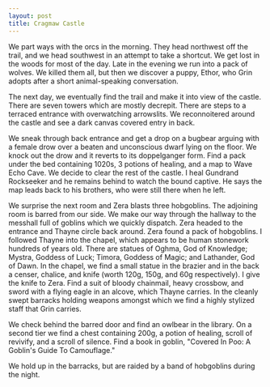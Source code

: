 ```yaml
---
layout: post
title: Cragmaw Castle
---
```

We part ways with the orcs in the morning. They head northwest off the trail, and we head southwest in an attempt to take a shortcut. We get lost in the woods for most of the day. Late in the evening we run into a pack of wolves. We killed them all, but then we discover a puppy, Ethor, who Grin adopts after a short animal-speaking conversation.

The next day, we eventually find the trail and make it into view of the castle. There are seven towers which are mostly decrepit. There are steps to a terraced entrance with overwatching arrowslits. We reconnoitered around the castle and see a dark canvas covered entry in back.

We sneak through back entrance and get a drop on a bugbear arguing with a female drow over a beaten and unconscious dwarf lying on the floor. We knock out the drow and it reverts to its doppelganger form. Find a pack under the bed containing 1020s, 3 potions of healing, and a map to Wave Echo Cave. We decide to clear the rest of the castle. I heal Gundrand Rockseeker and he remains behind to watch the bound captive. He says the map leads back to his brothers, who were still there when he left.

We surprise the next room and Zera blasts three hobgoblins. The adjoining room is barred from our side. We make our way through the hallway to the messhall full of goblins which we quickly dispatch. Zera headed to the entrance and Thayne circle back around. Zera found a pack of hobgoblins. I followed Thayne into the chapel, which appears to be human stonework hundreds of years old. There are statues of Oghma, God of Knowledge; Mystra, Goddess of Luck; Timora, Goddess of Magic; and Lathander, God of Dawn. In the chapel, we find a small statue in the brazier and in the back a censer, chalice, and knife (worth 120g, 150g, and 60g respectively). I give the knife to Zera. Find a suit of bloody chainmail, heavy crossbow, and sword with a flying eagle in an alcove, which Thayne carries. In the cleanly swept barracks holding weapons amongst which we find a highly stylized staff that Grin carries.

We check behind the barred door and find an owlbear in the library. On a second tier we find a chest containing 200g, a potion of healing, scroll of revivify, and a scroll of silence. Find a book in goblin, "Covered In Poo: A Goblin's Guide To Camouflage."

We hold up in the barracks, but are raided by a band of hobgoblins during the night.
